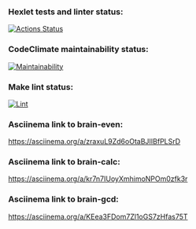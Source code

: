 ### Hexlet tests and linter status:
[![Actions Status](https://github.com/sunchea/php-project-lvl1/workflows/hexlet-check/badge.svg)](https://github.com/sunchea/php-project-lvl1/actions)

### CodeClimate maintainability status:
[![Maintainability](https://api.codeclimate.com/v1/badges/a99a88d28ad37a79dbf6/maintainability)](https://codeclimate.com/github/codeclimate/codeclimate/maintainability)

### Make lint status:
[![Lint](https://github.com/sunchea/php-project-lvl1/actions/workflows/lint.yml/badge.svg?branch=master)](https://github.com/sunchea/php-project-lvl1/actions/workflows/lint.yml)

### Asciinema link to brain-even:
https://asciinema.org/a/zraxuL9Zd6oOtaBJIIBfPLSrD

### Asciinema link to brain-calc:
https://asciinema.org/a/kr7n7IUoyXmhimoNPOm0zfk3r

### Asciinema link to brain-gcd:
https://asciinema.org/a/KEea3FDom7Zl1oGS7zHfas75T
